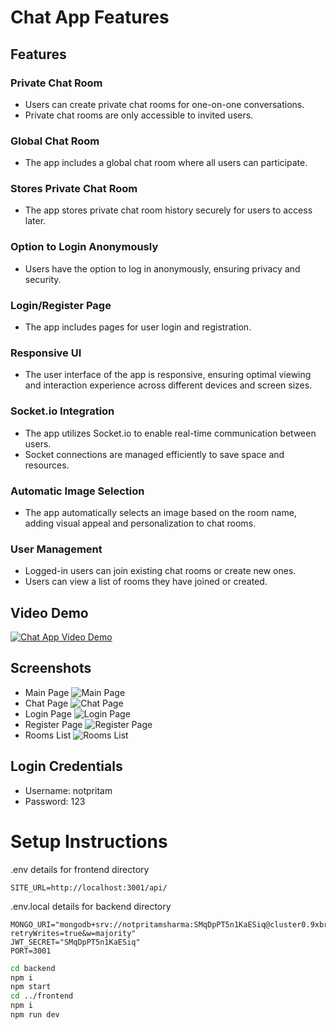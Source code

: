 # Chat App Features

## Features

### Private Chat Room
- Users can create private chat rooms for one-on-one conversations.
- Private chat rooms are only accessible to invited users.

### Global Chat Room
- The app includes a global chat room where all users can participate.

### Stores Private Chat Room
- The app stores private chat room history securely for users to access later.

### Option to Login Anonymously
- Users have the option to log in anonymously, ensuring privacy and security.

### Login/Register Page
- The app includes pages for user login and registration.

### Responsive UI
- The user interface of the app is responsive, ensuring optimal viewing and interaction experience across different devices and screen sizes.

### Socket.io Integration
- The app utilizes Socket.io to enable real-time communication between users.
- Socket connections are managed efficiently to save space and resources.

### Automatic Image Selection
- The app automatically selects an image based on the room name, adding visual appeal and personalization to chat rooms.

### User Management
- Logged-in users can join existing chat rooms or create new ones.
- Users can view a list of rooms they have joined or created.

## Video Demo
[![Chat App Video Demo](images/MainPage.png)](https://youtu.be/QlszQE3o6Xo)


## Screenshots
- Main Page
    ![Main Page](images/MainPage.png)
- Chat Page
    ![Chat Page](images/Rooms.png)
- Login Page
     ![Login Page](images/LoginMobile.png)
- Register Page
     ![Register Page](images/Register.png)
- Rooms List
  ![Rooms List](images/RoomsList.png)


## Login Credentials
- Username: notpritam
- Password: 123

# Setup Instructions

.env details for frontend directory

```
SITE_URL=http://localhost:3001/api/
```
.env.local details for backend directory
```
MONGO_URI="mongodb+srv://notpritamsharma:SMqDpPT5n1KaESiq@cluster0.9xbrbrd.mongodb.net/?retryWrites=true&w=majority"
JWT_SECRET="SMqDpPT5n1KaESiq"
PORT=3001
```

```bash
cd backend
npm i
npm start
cd ../frontend
npm i
npm run dev
```


